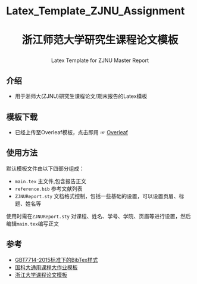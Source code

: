 # Latex_Template_ZJNU_Assignment
<h1 align="center">

  浙江师范大学研究生课程论文模板

</h1>

<p align="center">
  Latex Template for ZJNU Master Report
</p>


## 介绍
- 用于浙师大(ZJNU)研究生课程论文/期末报告的Latex模板

## 模板下载

* 已经上传至Overleaf模板，点击即用 ☞ [Overleaf](https://)

## 使用方法
默认模板文件由以下四部分组成：

- `main.tex` 主文件,包含报告正文
- `reference.bib` 参考文献列表
- `ZJNUReport.sty` 文档格式控制，包括一些基础的设置，可以设置页眉、标题、姓名等

使用时需在`ZJNUReport.sty` 对课程、姓名、学号、学院、页眉等进行设置，然后编辑`main.tex`编写正文


## 参考

+ [GBT7714-2015标准下的BibTex样式](https://github.com/zepinglee/gbt7714-bibtex-style)
+ [国科大通用课程大作业模板](https://github.com/jweihe/UCAS_Latex_Template)
+ [浙江大学课程论文模板](https://www.overleaf.com/latex/templates/zhe-jiang-da-xue-ke-cheng-lun-wen-mo-ban/mjpzqvgsmdzn)

